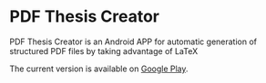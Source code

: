 # PDF Thesis Creator
PDF Thesis Creator is an Android APP for automatic generation of structured PDF files by taking advantage of LaTeX

The current version is available on [Google Play](https://play.google.com/store/apps/details?id=com.ariang.android.txts2tex). 

 








